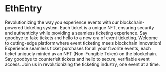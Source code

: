 # EthEntry
Revolutionizing the way you experience events with our blockchain-powered ticketing system. Each ticket is a unique NFT, ensuring security and authenticity while providing a seamless ticketing experience. Say goodbye to fake tickets and hello to a new era of event ticketing.
Welcome to cutting-edge platform where event ticketing meets blockchain innovation! Experience seamless ticket purchases for all your favorite events, each ticket uniquely minted as an NFT (Non-Fungible Token) on the blockchain. Say goodbye to counterfeit tickets and hello to secure, verifiable event access. Join us in revolutionizing the ticketing industry, one event at a time.

